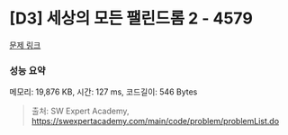 # [D3] 세상의 모든 팰린드롬 2 - 4579 

[문제 링크](https://swexpertacademy.com/main/code/problem/problemDetail.do?contestProbId=AWQAz7IqAH8DFAWh) 

### 성능 요약

메모리: 19,876 KB, 시간: 127 ms, 코드길이: 546 Bytes



> 출처: SW Expert Academy, https://swexpertacademy.com/main/code/problem/problemList.do